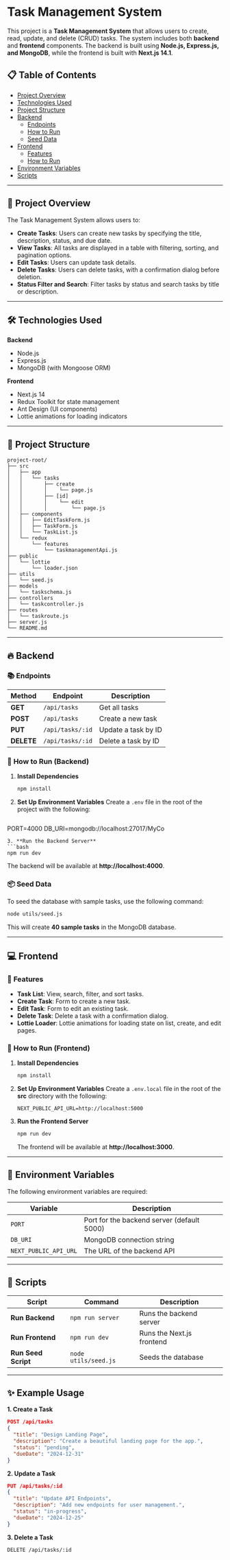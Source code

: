 # Task Management System

This project is a **Task Management System** that allows users to create, read, update, and delete (CRUD) tasks. The system includes both **backend** and **frontend** components. The backend is built using **Node.js, Express.js, and MongoDB**, while the frontend is built with **Next.js 14.1**.

## 📋 **Table of Contents**
- [Project Overview](#project-overview)
- [Technologies Used](#technologies-used)
- [Project Structure](#project-structure)
- [Backend](#backend)
  - [Endpoints](#endpoints)
  - [How to Run](#how-to-run-backend)
  - [Seed Data](#seed-data)
- [Frontend](#frontend)
  - [Features](#features)
  - [How to Run](#how-to-run-frontend)
- [Environment Variables](#environment-variables)
- [Scripts](#scripts)

---

## 📌 **Project Overview**
The Task Management System allows users to:
- **Create Tasks**: Users can create new tasks by specifying the title, description, status, and due date.
- **View Tasks**: All tasks are displayed in a table with filtering, sorting, and pagination options.
- **Edit Tasks**: Users can update task details.
- **Delete Tasks**: Users can delete tasks, with a confirmation dialog before deletion.
- **Status Filter and Search**: Filter tasks by status and search tasks by title or description.

---

## 🛠️ **Technologies Used**

**Backend**
- Node.js
- Express.js
- MongoDB (with Mongoose ORM)

**Frontend**
- Next.js 14
- Redux Toolkit for state management
- Ant Design (UI components)
- Lottie animations for loading indicators

---

## 📁 **Project Structure**
```
project-root/
├── src
│   ├── app
│   │   └── tasks
│   │       ├── create
│   │       │    └── page.js
│   │       ├── [id]
│   │       │    └── edit
│   │       │        └── page.js
│   ├── components
│   │   ├── EditTaskForm.js
│   │   ├── TaskForm.js
│   │   └── TaskList.js
│   └── redux
│       └── features
│           └── taskmanagementApi.js
├── public
│   └── lottie
│       └── loader.json
├── utils
│   └── seed.js
├── models
│   └── taskschema.js
├── controllers
│   └── taskcontroller.js
├── routes
│   └── taskroute.js
├── server.js
└── README.md
```

---

## 🔥 **Backend**

### 📚 **Endpoints**
| **Method** | **Endpoint**       | **Description**           |
|------------|-------------------|--------------------------|
| **GET**    | `/api/tasks`       | Get all tasks             |
| **POST**   | `/api/tasks`       | Create a new task         |
| **PUT**    | `/api/tasks/:id`   | Update a task by ID       |
| **DELETE** | `/api/tasks/:id`   | Delete a task by ID       |

### 🏃 **How to Run (Backend)**
1. **Install Dependencies**
   ```bash
   npm install
   ```
2. **Set Up Environment Variables**
   Create a `.env` file in the root of the project with the following:
   ```env
  PORT=4000
  DB_URI=mongodb://localhost:27017/MyCo
   ```
3. **Run the Backend Server**
   ```bash
   npm run dev
   ```
   The backend will be available at **http://localhost:4000**.

### 📦 **Seed Data**
To seed the database with sample tasks, use the following command:
```bash
node utils/seed.js
```
This will create **40 sample tasks** in the MongoDB database.

---

## 💻 **Frontend**

### 🚀 **Features**
- **Task List**: View, search, filter, and sort tasks.
- **Create Task**: Form to create a new task.
- **Edit Task**: Form to edit an existing task.
- **Delete Task**: Delete a task with a confirmation dialog.
- **Lottie Loader**: Lottie animations for loading state on list, create, and edit pages.

### 🏃 **How to Run (Frontend)**
1. **Install Dependencies**
   ```bash
   npm install
   ```
2. **Set Up Environment Variables**
   Create a `.env.local` file in the root of the **src** directory with the following:
   ```env
   NEXT_PUBLIC_API_URL=http://localhost:5000
   ```
3. **Run the Frontend Server**
   ```bash
   npm run dev
   ```
   The frontend will be available at **http://localhost:3000**.

---

## 🔐 **Environment Variables**
The following environment variables are required:

| **Variable**       | **Description**                           |
|-------------------|-------------------------------------------|
| `PORT`             | Port for the backend server (default 5000)|
| `DB_URI`           | MongoDB connection string                 |
| `NEXT_PUBLIC_API_URL` | The URL of the backend API             |

---

## 📜 **Scripts**
| **Script**         | **Command**           | **Description**           |
|-------------------|---------------------|--------------------------|
| **Run Backend**    | `npm run server`      | Runs the backend server   |
| **Run Frontend**   | `npm run dev`         | Runs the Next.js frontend |
| **Run Seed Script**| `node utils/seed.js`  | Seeds the database        |

---

## ✨ **Example Usage**
**1. Create a Task**
```json
POST /api/tasks
{
  "title": "Design Landing Page",
  "description": "Create a beautiful landing page for the app.",
  "status": "pending",
  "dueDate": "2024-12-31"
}
```
**2. Update a Task**
```json
PUT /api/tasks/:id
{
  "title": "Update API Endpoints",
  "description": "Add new endpoints for user management.",
  "status": "in-progress",
  "dueDate": "2024-12-25"
}
```
**3. Delete a Task**
```http
DELETE /api/tasks/:id
```





